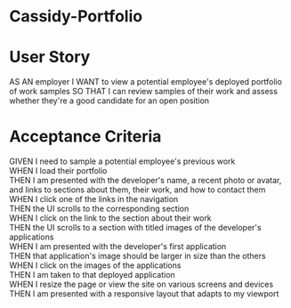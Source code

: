 # Cassidy-Portfolio

# User Story
AS AN employer
I WANT to view a potential employee's deployed portfolio of work samples
SO THAT I can review samples of their work and assess whether they're a good candidate for an open position

# Acceptance Criteria
GIVEN I need to sample a potential employee's previous work <br />
WHEN I load their portfolio <br />
THEN I am presented with the developer's name, a recent photo or avatar, and links to sections about them, their work, and how to contact them <br />
WHEN I click one of the links in the navigation <br />
THEN the UI scrolls to the corresponding section <br />
WHEN I click on the link to the section about their work <br />
THEN the UI scrolls to a section with titled images of the developer's applications <br />
WHEN I am presented with the developer's first application <br />
THEN that application's image should be larger in size than the others <br />
WHEN I click on the images of the applications <br />
THEN I am taken to that deployed application <br />
WHEN I resize the page or view the site on various screens and devices <br />
THEN I am presented with a responsive layout that adapts to my viewport

